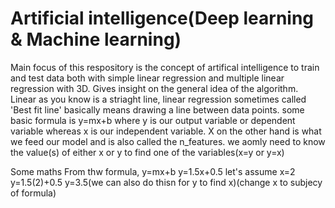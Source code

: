 # Artificial intelligence(Deep learning & Machine learning)
Main focus of this respository is the concept of artifical intelligence to train and test data
both with simple linear regression and multiple linear regression  with 3D.
Gives insight on the general idea of the algorithm.
Linear as you know is a striaght line, linear regression sometimes called 'Best fit line' basically means drawing a line between data points.
some basic formula is y=mx+b where y is our output variable or dependent variable whereas x is our independent variable.
X on the other hand is what we feed our model and is also called the n_features.
we aomly need to know the value(s) of either x or y to find one of the variables(x=y or y=x)

Some maths
From thw formula, y=mx+b
y=1.5x+0.5
let's assume x=2
y=1.5(2)+0.5
y=3.5(we can  also do thisn for y to find x)(change x to subjecy of formula)
